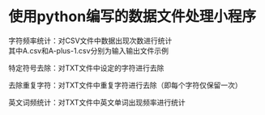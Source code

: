 # 使用python编写的数据文件处理小程序  
  
字符频率统计：对CSV文件中数据出现次数进行统计  
其中A.csv和A-plus-1.csv分别为输入输出文件示例  
  
特定符号去除：对TXT文件中设定的字符进行去除  
  
去除重复字符：对TXT文件中重复字符进行去除（即每个字符仅保留一次）  
  
英文词频统计：对TXT文件中英文单词出现频率进行统计  